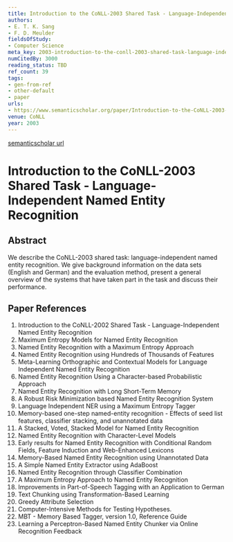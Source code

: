 ```yaml
---
title: Introduction to the CoNLL-2003 Shared Task - Language-Independent Named Entity Recognition
authors:
- E. T. K. Sang
- F. D. Meulder
fieldsOfStudy:
- Computer Science
meta_key: 2003-introduction-to-the-conll-2003-shared-task-language-independent-named-entity-recognition
numCitedBy: 3000
reading_status: TBD
ref_count: 39
tags:
- gen-from-ref
- other-default
- paper
urls:
- https://www.semanticscholar.org/paper/Introduction-to-the-CoNLL-2003-Shared-Task:-Named-Sang-Meulder/10f97f1fb4f5c2c8e6c44d4a33da46d331dd4aeb?sort=total-citations
venue: CoNLL
year: 2003
---
```


[semanticscholar url](https://www.semanticscholar.org/paper/Introduction-to-the-CoNLL-2003-Shared-Task:-Named-Sang-Meulder/10f97f1fb4f5c2c8e6c44d4a33da46d331dd4aeb?sort=total-citations)

# Introduction to the CoNLL-2003 Shared Task - Language-Independent Named Entity Recognition

## Abstract

We describe the CoNLL-2003 shared task: language-independent named entity recognition. We give background information on the data sets (English and German) and the evaluation method, present a general overview of the systems that have taken part in the task and discuss their performance.

## Paper References

1. Introduction to the CoNLL-2002 Shared Task - Language-Independent Named Entity Recognition
2. Maximum Entropy Models for Named Entity Recognition
3. Named Entity Recognition with a Maximum Entropy Approach
4. Named Entity Recognition using Hundreds of Thousands of Features
5. Meta-Learning Orthographic and Contextual Models for Language Independent Named Entity Recognition
6. Named Entity Recognition Using a Character-based Probabilistic Approach
7. Named Entity Recognition with Long Short-Term Memory
8. A Robust Risk Minimization based Named Entity Recognition System
9. Language Independent NER using a Maximum Entropy Tagger
10. Memory-based one-step named-entity recognition - Effects of seed list features, classifier stacking, and unannotated data
11. A Stacked, Voted, Stacked Model for Named Entity Recognition
12. Named Entity Recognition with Character-Level Models
13. Early results for Named Entity Recognition with Conditional Random Fields, Feature Induction and Web-Enhanced Lexicons
14. Memory-Based Named Entity Recognition using Unannotated Data
15. A Simple Named Entity Extractor using AdaBoost
16. Named Entity Recognition through Classifier Combination
17. A Maximum Entropy Approach to Named Entity Recognition
18. Improvements in Part-of-Speech Tagging with an Application to German
19. Text Chunking using Transformation-Based Learning
20. Greedy Attribute Selection
21. Computer-Intensive Methods for Testing Hypotheses.
22. MBT - Memory Based Tagger, version 1.0, Reference Guide
23. Learning a Perceptron-Based Named Entity Chunker via Online Recognition Feedback

